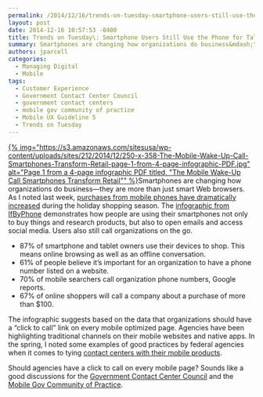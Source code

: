 ```yaml
---
permalink: /2014/12/16/trends-on-tuesday-smartphone-users-still-use-the-phone-for-talking/
layout: post
date: 2014-12-16 10:57:53 -0400
title: Trends on Tuesday\: Smartphone Users Still Use the Phone for Talking
summary: Smartphones are changing how organizations do business&mdash;they are more than just smart Web browsers. As I noted last week, purchases&nbsp;from mobile phones have dramatically increased during the holiday shopping season. The infographic from IfByPhone&nbsp;demonstrates how people&nbsp;are using their
authors: jparcell
categories:
  - Managing Digital
  - Mobile
tags:
  - Customer Experience
  - Government Contact Center Council
  - government contact centers
  - mobile gov community of practice
  - Mobile UX Guideline 5
  - Trends on Tuesday
---
```


[{% img="https://s3.amazonaws.com/sitesusa/wp-content/uploads/sites/212/2014/12/250-x-358-The-Mobile-Wake-Up-Call-Smartphones-Transform-Retail-page-1-from-4-page-infographic-PDF.jpg" alt="Page 1 from a 4-page infographic PDF titled, "The Mobile Wake-Up Call Smartphones Transform Retail"" %}](http://pub-ifbyphone-com.wpengine.netdna-cdn.com/wp-content/uploads/2014/12/Mobile-Impact-6.pdf)Smartphones are changing how organizations do business—they are more than just smart Web browsers. As I noted last week, [purchases from mobile phones have dramatically increased](https://www.WHATEVER/2014/12/09/trends-on-tuesday-mobile-sales-rise-substantially-during-holiday-shopping-season/ "Trends on Tuesday: Mobile Sales Rise Substantially During Holiday Shopping Season") during the holiday shopping season. The [infographic from IfByPhone](http://pub-ifbyphone-com.wpengine.netdna-cdn.com/wp-content/uploads/2014/12/Mobile-Impact-6.pdf) demonstrates how people are using their smartphones not only to buy things and research products, but also to open emails and access social media. Users also still call organizations on the go.

  * 87% of smartphone and tablet owners use their devices to shop. This means online browsing as well as an offline conversation.
  * 61% of people believe it&#8217;s important for an organization to have a phone number listed on a website.
  * 70% of mobile searchers call organization phone numbers, Google reports.
  * 67% of online shoppers will call a company about a purchase of more than $100.

The infographic suggests based on the data that organizations should have a &#8220;click to call&#8221; link on every mobile optimized page. Agencies have been highlighting traditional channels on their mobile websites and native apps. In the spring, I noted some examples of good practices by federal agencies when it comes to tying [contact centers with their mobile products](https://www.WHATEVER/2014/04/22/trends-on-tuesday-how-contact-centers-are-adapting-to-the-mobile-user/ "Trends on Tuesday: How Contact Centers are Adapting to the Mobile User").

Should agencies have a click to call on every mobile page? Sounds like a good discussions for the [Government Contact Center Council](https://www.WHATEVER/communities/government-contact-center-council-g3c/ "Government Contact Center Council (G3C)") and the [Mobile Gov Community of Practice](https://www.WHATEVER/communities/mobile/ "Mobile").